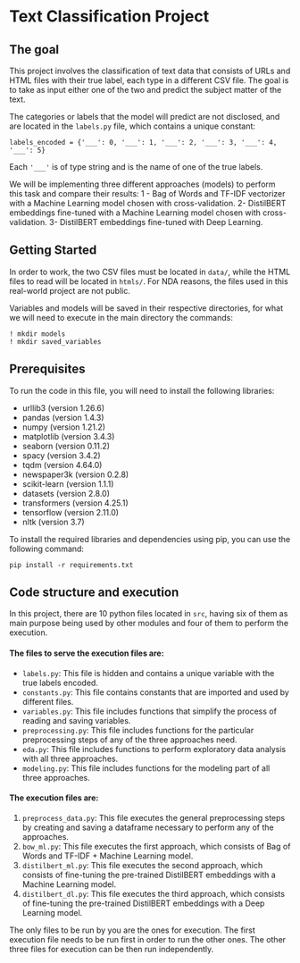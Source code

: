# Text Classification Project

## The goal
This project involves the classification of text data that consists of 
URLs and HTML files with their true label, each type in a different CSV file. 
The goal is to take as input either one of the two
and predict the subject matter of the text. 

The categories 
or labels that the model will predict are not disclosed,
and are located in the `labels.py` file, which contains a unique constant:
```
labels_encoded = {'___': 0, '___': 1, '___': 2, '___': 3, '___': 4, '___': 5}
```
Each `'___'` is of type string and is the name of one of the true labels.

We will be implementing three different approaches (models) to perform this
task and compare their results:
1 - Bag of Words and TF-IDF vectorizer with a Machine Learning model chosen
with cross-validation.
2- DistilBERT embeddings fine-tuned with a Machine Learning model chosen
with cross-validation.
3- DistilBERT embeddings fine-tuned with Deep Learning.

## Getting Started
In order to work, the two CSV files must be located in `data/`, 
while the HTML files to read will be located in `htmls/`.
For NDA reasons, the files used in this real-world project are not public.

Variables and models will be saved in their respective directories, for
what we will need to execute in the main directory the commands:
```
! mkdir models
! mkdir saved_variables
```

## Prerequisites

To run the code in this file, you will need to install the following 
libraries:

- urllib3 (version 1.26.6)
- pandas (version 1.4.3)
- numpy (version 1.21.2)
- matplotlib (version 3.4.3)
- seaborn (version 0.11.2)
- spacy (version 3.4.2)
- tqdm (version 4.64.0)
- newspaper3k (version 0.2.8)
- scikit-learn (version 1.1.1)
- datasets (version 2.8.0)
- transformers (version 4.25.1)
- tensorflow (version 2.11.0)
- nltk (version 3.7)

To install the required libraries and dependencies using pip, you can 
use the following command:

```
pip install -r requirements.txt
```

## Code structure and execution

In this project, there are 10 python files located in `src`, 
having six of them as main purpose being used by other modules and four
of them to perform the execution.

#### The files to serve the execution files are:
- `labels.py`: This file is hidden and contains a unique variable with the
true labels encoded.
- `constants.py`: This file contains constants that are imported and used by
different files.
- `variables.py`: This file includes functions that simplify the process of
reading and saving variables.
- `preprocessing.py`: This file includes functions for the particular 
preprocessing steps of any of the three approaches need.
- `eda.py`: This file includes functions to perform exploratory data
analysis with all three approaches.
- `modeling.py`: This file includes functions for the modeling part of all three
approaches.

#### The execution files are:
1. `preprocess_data.py`: This file executes
the general preprocessing steps by creating and saving a dataframe necessary to
perform any of the approaches.
2. `bow_ml.py`: This file executes the first approach, which consists of
Bag of Words and TF-IDF + Machine Learning model.
3. `distilbert_ml.py`: This file executes the second approach, which consists
of fine-tuning the pre-trained DistilBERT embeddings with a Machine Learning
model.
4. `distilbert_dl.py`: This file executes the third approach, which consists
of fine-tuning the pre-trained DistilBERT embeddings  with a Deep Learning model.

The only files to be run by you are the ones for execution.
The first execution file needs to be run first in order to run the other ones.
The other three files for execution can be then run independently.
